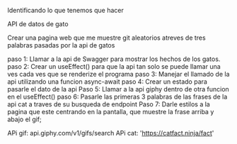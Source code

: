 Identificando lo que tenemos que hacer

API de datos de gato

Crear una pagina web que me muestre git aleatorios atreves de tres palabras pasadas por la api de gatos

paso 1: Llamar a la api de Swagger para mostrar los hechos de los gatos.
paso 2: Crear un useEffect() para que la api tan solo se puede llamar una ves cada ves que se renderize el programa
paso 3: Manejar el llamado de la api utilizando una funcion async-await
paso 4: Crear un estado para pasarle el dato de la api
Paso 5: Llamar a la api giphy dentro de otra funcion en el useEffect()
paso 6: Pasarle las primeras 3 palabras de las frases de la api cat a traves de su busqueda de endpoint
Paso 7: Darle estilos a la pagina que este centrando en la pantalla, que muestre la frase arriba y abajo el gif;

APi gif: api.giphy.com/v1/gifs/search
APi cat: 'https://catfact.ninja/fact'